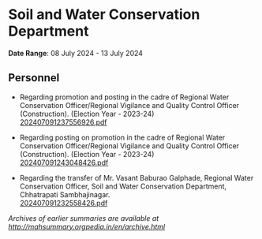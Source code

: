 # Soil and Water Conservation Department

**Date Range**: 08 July 2024 - 13 July 2024


## Personnel
- Regarding promotion and posting in the cadre of Regional Water Conservation Officer/Regional Vigilance and Quality Control Officer (Construction). (Election Year - 2023-24)\
  [202407091237556926.pdf](https://gr.maharashtra.gov.in/Site/Upload/Government%20Resolutions/English/202407091237556926.pdf)

- Regarding posting on promotion in the cadre of Regional Water Conservation Officer/Regional Vigilance and Quality Control Officer (Construction). (Election Year - 2023-24)\
  [202407091243048426.pdf](https://gr.maharashtra.gov.in/Site/Upload/Government%20Resolutions/English/202407091243048426.pdf)

- Regarding the transfer of Mr. Vasant Baburao Galphade, Regional Water Conservation Officer, Soil and Water Conservation Department, Chhatrapati Sambhajinagar.\
  [202407091232558426.pdf](https://gr.maharashtra.gov.in/Site/Upload/Government%20Resolutions/English/202407091232558426.pdf)


*Archives of earlier summaries are available at http://mahsummary.orgpedia.in/en/archive.html*